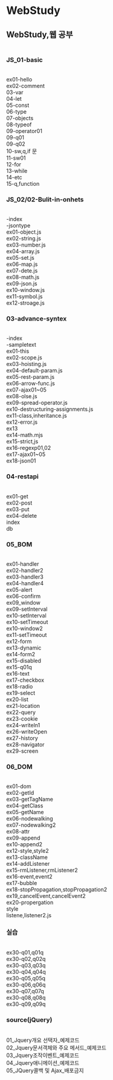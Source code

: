 # WebStudy
<h2>WebStudy,웹 공부</h1> 
<h3></br>JS_01-basic</h3>
</br>ex01-hello
</br>ex02-comment
</br>03-var
</br>04-let
</br>05-const
</br>06-type
</br>07-objects
</br>08-typeof
</br>09-operator01
</br>09-q01
</br>09-q02
</br>10-sw,q,if 문
</br>11-sw01
</br>12-for
</br>13-while
</br>14-etc
</br>15-q,function
<h3>JS_02/02-Bulit-in-onhets</h3>
</br>-index
</br>-jsontype
</br>ex01-object.js
</br>ex02-string.js
</br>ex03-number.js
</br>ex04-array.js
</br>ex05-set.js
</br>ex06-map.js
</br>ex07-dete.js
</br>ex08-math.js
</br>ex09-json.js
</br>ex10-window.js
</br>ex11-symbol.js
</br>ex12-stroage.js
<h3>03-advance-syntex</h3>
</br>-index
</br>-sampletext
</br>ex01-this
</br>ex02-scope.js
</br>ex03-hoisting.js
</br>ex04-default-param.js
</br>ex05-rest-param.js
</br>ex06-arrow-func.js
</br>ex07-ajax01~05
</br>ex08-olse.js
</br>ex09-spread-operator.js
</br>ex10-destructuring-assignments.js
</br>ex11-class,inheritance.js
</br>ex12-error.js
</br>ex13
</br>ex14-math.mjs
</br>ex15-strict,js
</br>ex16-regexp01,02
</br>ex17-ajax01~05
</br>ex18-json01
<h3>04-restapi</h3>
</br>ex01-get
</br>ex02-post
</br>ex03-put
</br>ex04-delete
</br>index
</br>db
<h3>05_BOM</h3>
</br>ex01-handler
</br>ex02-handler2
</br>ex03-handler3
</br>ex04-handler4
</br>ex05-alert
</br>ex06-confirm
</br>ex09_window
</br>ex09-setInterval
</br>ex10-setInterval
</br>ex10-setTimeout
</br>ex10-window2
</br>ex11-setTimeout
</br>ex12-form
</br>ex13-dynamic
</br>ex14-form2
</br>ex15-disabled
</br>ex15-q01q
</br>ex16-text
</br>ex17-checkbox
</br>ex18-radio
</br>ex19-select
</br>ex20-list
</br>ex21-location
</br>ex22-query
</br>ex23-cookie
</br>ex24-writeln1
</br>ex26-writeOpen
</br>ex27-history
</br>ex28-navigator
</br>ex29-screen
<h3>06_DOM</h3>
</br>ex01-dom
</br>ex02-getId
</br>ex03-getTagName
</br>ex04-getClass
</br>ex05-getName
</br>ex06-nodewalking
</br>ex07-nodewalking2
</br>ex08-attr
</br>ex09-append
</br>ex10-append2
</br>ex12-style,style2
</br>ex13-className
</br>ex14-addListener
</br>ex15-rmListener,rmListener2
</br>ex16-event,event2
</br>ex17-bubble
</br>ex18-stopPropagation,stopPropagation2
</br>ex19_cancelEvent,cancelEvent2
</br>ex20-propergation
</br>style
</br>listene,listener2.js
<h3>실습</h3>
</br>ex30-q01,q01q
</br>ex30-q02,q02q
</br>ex30-q03,q03q
</br>ex30-q04,q04q
</br>ex30-q05,q05q
</br>ex30-q06,q06q
</br>ex30-q07,q07q
</br>ex30-q08,q08q
</br>ex30-q09,q09q
<h3>source(jQuery)</h3>
</br>01_Jquery개요 선택자_예제코드
</br>02_Jquery문서객체와 주요 메서드_예제코드
</br>03_Jquery조작이벤트_예제코드
</br>04_Jquery애니메이션_예제코드
</br>05_JQuery콜백 및 Ajax_배포금지
